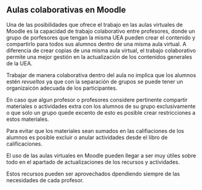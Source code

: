 ## Aulas colaborativas en Moodle

Una de las posibilidades que ofrece el trabajo en las aulas virtuales de Moodle es la capacidad de trabajo colaborativo entre profesores, donde un grupo de porfesores que tengan la misma UEA pueden crear el contenido y compartirlo para todos sus alumnos dentro de una misma aula virtual. A diferencia de crear copias de una misma aula virtual, el trabajo colaborativo permite una mejor gestión en la actualización de los contenidos generales de la UEA.

Trabajar de manera colaborativa dentro del aula no implica que los alumnos estén _revueltos_ ya que con la separación de grupos se puede tener un organizaicón adecuada de los participantes. 

En caso que algun profesor o profesores considere pertinente compartir materiales o actividades extra con los alumnos de su grupo exclusivamente o que solo un grupo quede excento de esto es posible crear restricciones a estos materiales.

Para evitar que los materiales sean sumados en las califiaciones de los alumnos es posible excluir o anular actividades desde el libro de calificaciones.

El uso de las aulas virtuales en Moodle pueden llegar a ser muy útiles sobre todo en el apartado de actualizaciones de los recursos y actividades.

Estos recursos pueden ser aprovechados dpendiendo siempre de las necesidades de cada profesor.